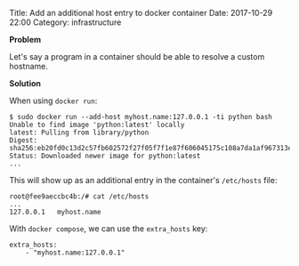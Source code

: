 Title: Add an additional host entry to docker container
Date: 2017-10-29 22:00
Category: infrastructure

**Problem**

Let's say a program in a container should be able to resolve a custom hostname.

**Solution**

When using `docker run`:

```
$ sudo docker run --add-host myhost.name:127.0.0.1 -ti python bash
Unable to find image 'python:latest' locally
latest: Pulling from library/python
Digest: sha256:eb20fd0c13d2c57fb602572f27f05f7f1e87f606045175c108a7da1af967313e
Status: Downloaded newer image for python:latest
...
```

This will show up as an additional entry in the container's `/etc/hosts` file:

```
root@fee9aeccbc4b:/# cat /etc/hosts
...
127.0.0.1	myhost.name
```

With `docker compose`, we can use the `extra_hosts` key:

```
extra_hosts:
    - "myhost.name:127.0.0.1"
```
